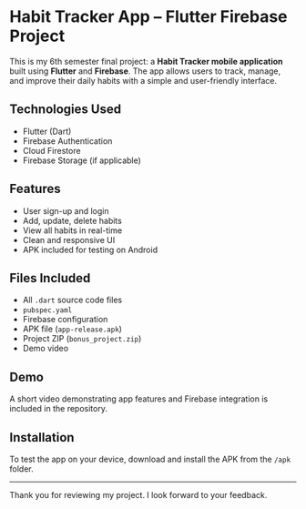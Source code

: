#  Habit Tracker App – Flutter Firebase Project

This is my 6th semester final project: a **Habit Tracker mobile application** built using **Flutter** and **Firebase**. The app allows users to track, manage, and improve their daily habits with a simple and user-friendly interface.

##  Technologies Used
- Flutter (Dart)
- Firebase Authentication
- Cloud Firestore
- Firebase Storage (if applicable)

##  Features
- User sign-up and login
- Add, update, delete habits
- View all habits in real-time
- Clean and responsive UI
- APK included for testing on Android

##  Files Included
- All `.dart` source code files
- `pubspec.yaml`
- Firebase configuration
- APK file (`app-release.apk`)
- Project ZIP (`bonus_project.zip`)
- Demo video

##  Demo
A short video demonstrating app features and Firebase integration is included in the repository.

##  Installation
To test the app on your device, download and install the APK from the `/apk` folder.

---

Thank you for reviewing my project. I look forward to your feedback.
